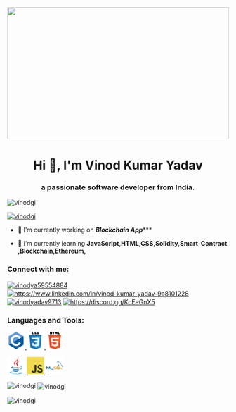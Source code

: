 
<img width="100%" height="300px" src="https://blogs.iadb.org/caribbean-dev-trends/wp-content/uploads/sites/34/2017/12/Blockchain1.jpg">
<h1 align="center">Hi 👋, I'm Vinod Kumar Yadav</h1>
<h3 align="center">a passionate software developer from India.</h3>

<p align="left"> <img src="https://komarev.com/ghpvc/?username=vinodgi&label=Profile%20views&color=0e75b6&style=flat" alt="vinodgi" /> </p>

<p align="left"> <a href="https://github.com/ryo-ma/github-profile-trophy"><img src="https://github-profile-trophy.vercel.app/?username=vinodgi" alt="vinodgi" /></a> </p>

- 🔭 I’m currently working on ***Blockchain App******

- 🌱 I’m currently learning **JavaScript,HTML,CSS,Solidity,Smart-Contract ,Blockchain,Ethereum,**

<h3 align="left">Connect with me:</h3>
<p align="left">
<a href="https://twitter.com/vinodya59554884" target="blank"><img align="center" src="https://raw.githubusercontent.com/rahuldkjain/github-profile-readme-generator/master/src/images/icons/Social/twitter.svg" alt="vinodya59554884" height="30" width="40" /></a>
<a href="https://linkedin.com/in/https://www.linkedin.com/in/vinod-kumar-yadav-9a8101228" target="blank"><img align="center" src="https://raw.githubusercontent.com/rahuldkjain/github-profile-readme-generator/master/src/images/icons/Social/linked-in-alt.svg" alt="https://www.linkedin.com/in/vinod-kumar-yadav-9a8101228" height="30" width="40" /></a>
<a href="https://instagram.com/vinodyadav9713" target="blank"><img align="center" src="https://raw.githubusercontent.com/rahuldkjain/github-profile-readme-generator/master/src/images/icons/Social/instagram.svg" alt="vinodyadav9713" height="30" width="40" /></a>
<a href="https://discord.gg/https://discord.gg/KcEeGnX5" target="blank"><img align="center" src="https://raw.githubusercontent.com/rahuldkjain/github-profile-readme-generator/master/src/images/icons/Social/discord.svg" alt="https://discord.gg/KcEeGnX5" height="30" width="40" /></a>
</p>

<h3 align="left">Languages and Tools:</h3>
<p align="left"> <a href="https://www.cprogramming.com/" target="_blank" rel="noreferrer"> <img src="https://raw.githubusercontent.com/devicons/devicon/master/icons/c/c-original.svg" alt="c" width="40" height="40"/> </a> <a href="https://www.w3schools.com/css/" target="_blank" rel="noreferrer"> <img src="https://raw.githubusercontent.com/devicons/devicon/master/icons/css3/css3-original-wordmark.svg" alt="css3" width="40" height="40"/> </a> <a href="https://www.w3.org/html/" target="_blank" rel="noreferrer"> <img src="https://raw.githubusercontent.com/devicons/devicon/master/icons/html5/html5-original-wordmark.svg" alt="html5" width="40" height="40"/> </a>

  
  <a href="https://www.java.com" target="_blank" rel="noreferrer"> <img src="https://raw.githubusercontent.com/devicons/devicon/master/icons/java/java-original.svg" alt="java" width="40" height="40"/> </a> <a href="https://developer.mozilla.org/en-US/docs/Web/JavaScript" target="_blank" rel="noreferrer"> <img src="https://raw.githubusercontent.com/devicons/devicon/master/icons/javascript/javascript-original.svg" alt="javascript" width="40" height="40"/> </a> <a href="https://www.mysql.com/" target="_blank" rel="noreferrer"> <img src="https://raw.githubusercontent.com/devicons/devicon/master/icons/mysql/mysql-original-wordmark.svg" alt="mysql" width="40" height="40"/> </a> </p>

<p><img align="left" src="https://github-readme-stats.vercel.app/api/top-langs?username=vinodgi&show_icons=true&locale=en&layout=compact" alt="vinodgi" /></p>

<p>&nbsp;<img align="center" src="https://github-readme-stats.vercel.app/api?username=vinodgi&show_icons=true&locale=en" alt="vinodgi" /></p>

<p><img align="center" src="https://github-readme-streak-stats.herokuapp.com/?user=vinodgi&" alt="vinodgi" /></p>
